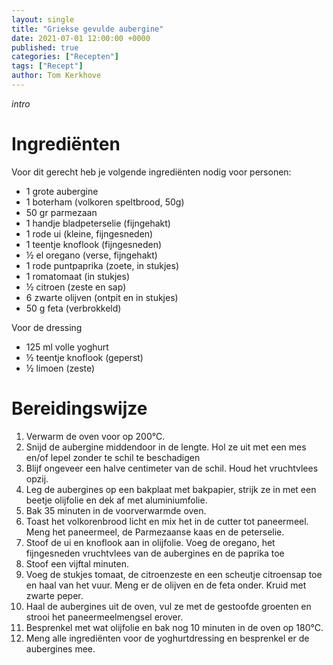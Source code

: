 ```yaml
---
layout: single
title: "Griekse gevulde aubergine"
date: 2021-07-01 12:00:00 +0000
published: true
categories: ["Recepten"]
tags: ["Recept"]
author: Tom Kerkhove
---
```


_intro_

# Ingrediënten
Voor dit gerecht heb je volgende ingrediënten nodig voor <aantal> personen:

- 1 grote aubergine
- 1 boterham (volkoren speltbrood, 50g)
- 50 gr parmezaan
- 1 handje bladpeterselie (fijngehakt)
- 1 rode ui (kleine, fijngesneden)
- 1 teentje knoflook (fijngesneden)
- ½ el oregano (verse, fijngehakt)
- 1 rode puntpaprika (zoete, in stukjes)
- 1 romatomaat (in stukjes)
- ½ citroen (zeste en sap)
- 6 zwarte olijven (ontpit en in stukjes)
- 50 g feta (verbrokkeld)

Voor de dressing

- 125 ml volle yoghurt
- ½ teentje knoflook (geperst)
- ½ limoen (zeste)

# Bereidingswijze

1. Verwarm de oven voor op 200°C.
2. Snijd de aubergine middendoor in de lengte. Hol ze uit met een mes en/of lepel zonder te schil te beschadigen
3. Blijf ongeveer een halve centimeter van de schil. Houd het vruchtvlees opzij.
4. Leg de aubergines op een bakplaat met bakpapier, strijk ze in met een beetje olijfolie en dek af met aluminiumfolie.
5. Bak 35 minuten in de voorverwarmde oven.
6. Toast het volkorenbrood licht en mix het in de cutter tot paneermeel. Meng het paneermeel, de Parmezaanse kaas en de peterselie.
7. Stoof de ui en knoflook aan in olijfolie. Voeg de oregano, het fijngesneden vruchtvlees van de aubergines en de paprika toe
8. Stoof een vijftal minuten.
9. Voeg de stukjes tomaat, de citroenzeste en een scheutje citroensap toe en haal van het vuur. Meng er de olijven en de feta onder. Kruid met zwarte peper.
10. Haal de aubergines uit de oven, vul ze met de gestoofde groenten en strooi het paneermeelmengsel erover. 
11. Besprenkel met wat olijfolie en bak nog 10 minuten in de oven op 180°C.
12. Meng alle ingrediënten voor de yoghurtdressing en besprenkel er de aubergines mee.